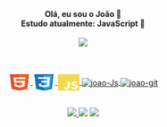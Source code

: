 <div align="center"> <strong>Olá, eu sou o João 👋 <br>
  Estudo atualmente: JavaScript 🌳</strong></div>
  <br>


<div align="center">
  <a href="https://github.com/Dev-JoaoVictor">
 
  <img height="150em" whidt="50em" src="https://github-readme-stats.vercel.app/api/top-langs/?username=dev-joaovictor&layout=compact&langs_count=7&theme=dracula"/>    
</div>
  
  ##
  
 <div style="display: inline_block" align="center"><br>
  <img align="center" alt="joao-HTML" height="30" width="40" src="https://raw.githubusercontent.com/devicons/devicon/master/icons/html5/html5-original.svg">
  <img align="center" alt="joao-CSS" height="30" width="40" src="https://raw.githubusercontent.com/devicons/devicon/master/icons/css3/css3-original.svg">
  <img align="center" alt="joao-Js" height="30" width="40" src="https://raw.githubusercontent.com/devicons/devicon/master/icons/javascript/javascript-plain.svg">
  <img align="center" alt="joao-Js" height="30" width="40" src="https://cdn.jsdelivr.net/gh/devicons/devicon/icons/typescript/typescript-original.svg" >
  <img align="center" height="30" alt="joao-git" width="40" src="https://cdn.jsdelivr.net/gh/devicons/devicon/icons/git/git-original.svg"/>         
</div>
  
  ##
  
  <div align="center">
  <a href="mailto:joaoliveira.contato@hotmail.com"><img src="https://img.shields.io/badge/-Gmail-%23333?style=for-the-badge&logo=gmail&logoColor=white" target="_blank">     </a>
  <a href="https://www.linkedin.com/in/joaovictor2022/" target="_blank"><img src="https://img.shields.io/badge/-LinkedIn-%230077B5?style=for-the-badge&logo=linkedin&logoColor=white" target="_blank"></a>
  <a href="https://www.instagram.com/joao_oliveirajv/" target="_blank"><img src="https://img.shields.io/badge/Instagram-E4405F?style=for-the-badge&logo=instagram&logoColor=white" traget="_blank"><a/>
  </div>
